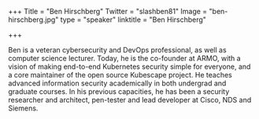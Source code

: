+++
Title = "Ben Hirschberg"
Twitter = "slashben81"
Image = "ben-hirschberg.jpg"
type = "speaker"
linktitle = "Ben Hirschberg"

+++

Ben is a veteran cybersecurity and DevOps professional, as well as computer science lecturer. Today, he is the co-founder at ARMO, with a vision of making end-to-end Kubernetes security simple for everyone, and a core maintainer of the open source Kubescape project. He teaches advanced information security academically in both undergrad and graduate courses. In his previous capacities, he has been a security researcher and architect, pen-tester and lead developer at Cisco, NDS and Siemens.

